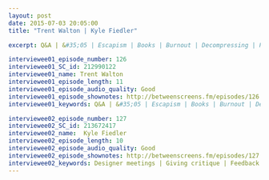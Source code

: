 ```yaml
---
layout: post
date: 2015-07-03 20:05:00
title: "Trent Walton | Kyle Fiedler" 

excerpt: Q&A | &#35;05 | Escapism | Books | Burnout | Decompressing | Procrastination | Time off | Kids & family | Formula 1 | Standing desks | “Idols” | Walks || Designer meetings | Giving critique | Feedback | Project retrospectives | Neutral voices | Playbook | Tweaking processes | Mentors | Dribbble | Product managers | Clients 

interviewee01_episode_number: 126
interviewee01_SC_id: 212990122
interviewee01_name: Trent Walton
interviewee01_episode_length: 11
interviewee01_episode_audio_quality: Good
interviewee01_episode_shownotes: http://betweenscreens.fm/episodes/126
interviewee01_keywords: Q&A | &#35;05 | Escapism | Books | Burnout | Decompressing | Procrastination | Time off | Kids & family | Formula 1 | Standing desks | “Idols” | Walks

interviewee02_episode_number: 127
interviewee02_SC_id: 213672417
interviewee02_name:  Kyle Fiedler
interviewee02_episode_length: 10
interviewee02_episode_audio_quality: Good
interviewee02_episode_shownotes: http://betweenscreens.fm/episodes/127
interviewee02_keywords: Designer meetings | Giving critique | Feedback | Project retrospectives | Neutral voices | Playbook | Tweaking processes | Mentors | Dribbble | Product managers | Clients 
---
```

